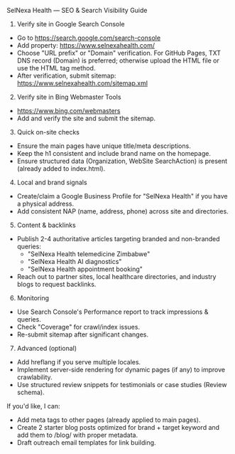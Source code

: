 SelNexa Health — SEO & Search Visibility Guide

1) Verify site in Google Search Console
- Go to https://search.google.com/search-console
- Add property: https://www.selnexahealth.com/
- Choose "URL prefix" or "Domain" verification. For GitHub Pages, TXT DNS record (Domain) is preferred; otherwise upload the HTML file or use the HTML tag method.
- After verification, submit sitemap: https://www.selnexahealth.com/sitemap.xml

2) Verify site in Bing Webmaster Tools
- https://www.bing.com/webmasters
- Add and verify the site and submit the sitemap.

3) Quick on-site checks
- Ensure the main pages have unique title/meta descriptions.
- Keep the h1 consistent and include brand name on the homepage.
- Ensure structured data (Organization, WebSite SearchAction) is present (already added to index.html).

4) Local and brand signals
- Create/claim a Google Business Profile for "SelNexa Health" if you have a physical address.
- Add consistent NAP (name, address, phone) across site and directories.

5) Content & backlinks
- Publish 2-4 authoritative articles targeting branded and non-branded queries:
  - "SelNexa Health telemedicine Zimbabwe"
  - "SelNexa Health AI diagnostics"
  - "SelNexa Health appointment booking"
- Reach out to partner sites, local healthcare directories, and industry blogs to request backlinks.

6) Monitoring
- Use Search Console's Performance report to track impressions & queries.
- Check "Coverage" for crawl/index issues.
- Re-submit sitemap after significant changes.

7) Advanced (optional)
- Add hreflang if you serve multiple locales.
- Implement server-side rendering for dynamic pages (if any) to improve crawlability.
- Use structured review snippets for testimonials or case studies (Review schema).

If you'd like, I can:
- Add meta tags to other pages (already applied to main pages).
- Create 2 starter blog posts optimized for brand + target keyword and add them to /blog/ with proper metadata.
- Draft outreach email templates for link building.
